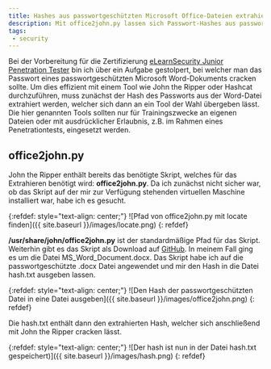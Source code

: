 ```yaml
---
title: Hashes aus passwortgeschützten Microsoft Office-Dateien extrahieren
description: Mit office2john.py lassen sich Passwort-Hashes aus passwortgeschützten Office-Dateien auslesen.
tags:
 - security
---
```


Bei der Vorbereitung für die Zertifizierung [eLearnSecurity Junior Penetration Tester](https://elearnsecurity.com/product/ejpt-certification/) bin ich über ein Aufgabe gestolpert, bei welcher man das Passwort eines passwortgeschützten Microsoft Word-Dokuments cracken sollte. Um dies effizient mit einem Tool wie John the Ripper oder Hashcat durchzuführen, muss zunächst der Hash des Passworts aus der Word-Datei extrahiert werden, welcher sich dann an ein Tool der Wahl übergeben lässt. Die hier genannten Tools sollten nur für Trainingszwecke an eigenen Dateien oder mit ausdrücklicher Erlaubnis, z.B. im Rahmen eines Penetrationtests, eingesetzt werden.

## office2john.py

John the Ripper enthält bereits das benötigte Skript, welches für das Extrahieren benötigt wird: **office2john.py**. Da ich zunächst nicht sicher war, ob das Skript auf der mir zur Verfügung stehenden virtuellen Maschine installiert war, habe ich es gesucht.

{:refdef: style="text-align: center;"}
![Pfad von office2john.py mit locate finden]({{ site.baseurl }}/images/locate.png)
{: refdef} 


**/usr/share/john/office2john.py** ist der standardmäßige Pfad für das Skript. Weiterhin gibt es das Skript als Download auf [GitHub](https://github.com/openwall/john/blob/bleeding-jumbo/run/office2john.py).
In meinem Fall ging es um die Datei MS_Word_Document.docx. 
Das Skript habe ich auf die passwortgeschützte .docx Datei angewendet und mir den Hash in die Datei hash.txt ausgeben lassen.

{:refdef: style="text-align: center;"}
![Den Hash der passwortgeschützten Datei in eine Datei ausgeben]({{ site.baseurl }}/images/office2john.png)
{: refdef}

Die hash.txt enthält dann den extrahierten Hash, welcher sich anschließend mit John the Ripper cracken lässt.

{:refdef: style="text-align: center;"}
![Der hash ist nun in der Datei hash.txt gespeichert)]({{ site.baseurl }}/images/hash.png)
{: refdef} 



